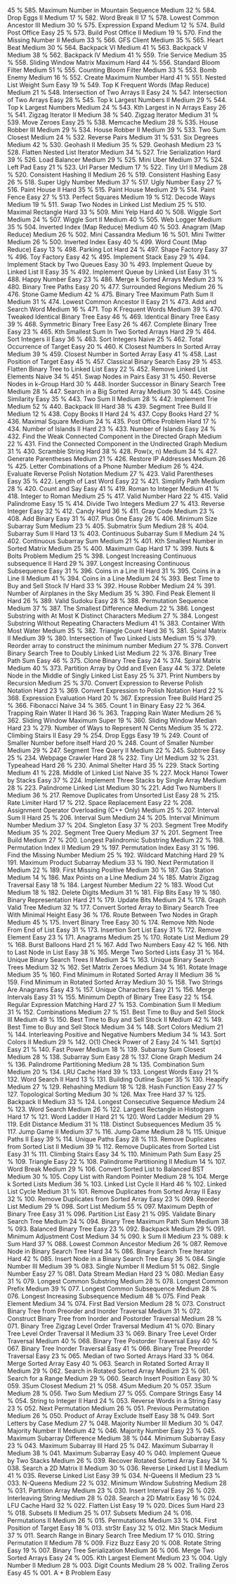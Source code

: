 45 % 585. Maximum Number in Mountain Sequence Medium
32 % 584. Drop Eggs II Medium
17 % 582. Word Break II 
17 % 578. Lowest Common Ancestor III Medium
30 % 575. Expression Expand Medium
12 % 574. Build Post Office Easy
25 % 573. Build Post Office II Medium
19 % 570. Find the Missing Number II Medium
33 % 566. GFS Client Medium
35 % 565. Heart Beat Medium
30 % 564. Backpack VI Medium
41 % 563. Backpack V Medium
38 % 562. Backpack IV Medium
41 % 559. Trie Service Medium
35 % 558. Sliding Window Matrix Maximum Hard
44 % 556. Standard Bloom Filter Medium
51 % 555. Counting Bloom Filter Medium
33 % 553. Bomb Enemy Medium
16 % 552. Create Maximum Number Hard
41 % 551. Nested List Weight Sum Easy
19 % 549. Top K Frequent Words (Map Reduce) Medium
21 % 548. Intersection of Two Arrays II Easy
24 % 547. Intersection of Two Arrays Easy
28 % 545. Top k Largest Numbers II Medium
29 % 544. Top k Largest Numbers Medium
24 % 543. Kth Largest in N Arrays Easy
26 % 541. Zigzag Iterator II Medium
38 % 540. Zigzag Iterator Medium
31 % 539. Move Zeroes Easy
25 % 538. Memcache Medium
28 % 535. House Robber III Medium
29 % 534. House Robber II Medium
39 % 533. Two Sum Closest Medium
24 % 532. Reverse Pairs Medium
31 % 531. Six Degrees Medium
42 % 530. Geohash II Medium
35 % 529. Geohash Medium
23 % 528. Flatten Nested List Iterator Medium
34 % 527. Trie Serialization Hard
39 % 526. Load Balancer Medium
29 % 525. Mini Uber Medium
37 % 524. Left Pad Easy
21 % 523. Url Parser Medium
17 % 522. Tiny Url II Medium
28 % 520. Consistent Hashing II Medium
26 % 519. Consistent Hashing Easy
26 % 518. Super Ugly Number Medium
37 % 517. Ugly Number Easy
27 % 516. Paint House II Hard
35 % 515. Paint House Medium
29 % 514. Paint Fence Easy
27 % 513. Perfect Squares Medium
19 % 512. Decode Ways Medium
19 % 511. Swap Two Nodes in Linked List Medium
25 % 510. Maximal Rectangle Hard
33 % 509. Mini Yelp Hard
40 % 508. Wiggle Sort Medium
24 % 507. Wiggle Sort II Medium
40 % 505. Web Logger Medium
35 % 504. Inverted Index (Map Reduce) Medium
40 % 503. Anagram (Map Reduce) Medium
26 % 502. Mini Cassandra Medium
16 % 501. Mini Twitter Medium
26 % 500. Inverted Index Easy
40 % 499. Word Count (Map Reduce) Easy
13 % 498. Parking Lot Hard
24 % 497. Shape Factory Easy
37 % 496. Toy Factory Easy
42 % 495. Implement Stack Easy
29 % 494. Implement Stack by Two Queues Easy
30 % 493. Implement Queue by Linked List II Easy
35 % 492. Implement Queue by Linked List Easy
31 % 488. Happy Number Easy
23 % 486. Merge k Sorted Arrays Medium
23 % 480. Binary Tree Paths Easy
20 % 477. Surrounded Regions Medium
26 % 476. Stone Game Medium
42 % 475. Binary Tree Maximum Path Sum II Medium
31 % 474. Lowest Common Ancestor II Easy
21 % 473. Add and Search Word Medium
16 % 471. Top K Frequent Words Medium
39 % 470. Tweaked Identical Binary Tree Easy
46 % 469. Identical Binary Tree Easy
39 % 468. Symmetric Binary Tree Easy
26 % 467. Complete Binary Tree Easy
23 % 465. Kth Smallest Sum In Two Sorted Arrays Hard
29 % 464. Sort Integers II Easy
36 % 463. Sort Integers Naive
25 % 462. Total Occurrence of Target Easy
20 % 460. K Closest Numbers In Sorted Array Medium
39 % 459. Closest Number in Sorted Array Easy
41 % 458. Last Position of Target Easy
45 % 457. Classical Binary Search Easy
29 % 453. Flatten Binary Tree to Linked List Easy
22 % 452. Remove Linked List Elements Naive
34 % 451. Swap Nodes in Pairs Easy
31 % 450. Reverse Nodes in k-Group Hard
30 % 448. Inorder Successor in Binary Search Tree Medium
28 % 447. Search in a Big Sorted Array Medium
30 % 445. Cosine Similarity Easy
35 % 443. Two Sum II Medium
28 % 442. Implement Trie Medium
52 % 440. Backpack III Hard
38 % 439. Segment Tree Build II Medium
12 % 438. Copy Books II Hard
24 % 437. Copy Books Hard
27 % 436. Maximal Square Medium
24 % 435. Post Office Problem Hard
17 % 434. Number of Islands II Hard
23 % 433. Number of Islands Easy
24 % 432. Find the Weak Connected Component in the Directed Graph Medium
22 % 431. Find the Connected Component in the Undirected Graph Medium
31 % 430. Scramble String Hard
38 % 428. Pow(x, n) Medium
34 % 427. Generate Parentheses Medium
21 % 426. Restore IP Addresses Medium
26 % 425. Letter Combinations of a Phone Number Medium
26 % 424. Evaluate Reverse Polish Notation Medium
27 % 423. Valid Parentheses Easy
35 % 422. Length of Last Word Easy
22 % 421. Simplify Path Medium
28 % 420. Count and Say Easy
41 % 419. Roman to Integer Medium
41 % 418. Integer to Roman Medium
25 % 417. Valid Number Hard
22 % 415. Valid Palindrome Easy
15 % 414. Divide Two Integers Medium
27 % 413. Reverse Integer Easy
32 % 412. Candy Hard
36 % 411. Gray Code Medium
23 % 408. Add Binary Easy
31 % 407. Plus One Easy
26 % 406. Minimum Size Subarray Sum Medium
23 % 405. Submatrix Sum Medium
28 % 404. Subarray Sum II Hard
13 % 403. Continuous Subarray Sum II Medium
24 % 402. Continuous Subarray Sum Medium
21 % 401. Kth Smallest Number in Sorted Matrix Medium
25 % 400. Maximum Gap Hard
17 % 399. Nuts & Bolts Problem Medium
25 % 398. Longest Increasing Continuous subsequence II Hard
29 % 397. Longest Increasing Continuous Subsequence Easy
31 % 396. Coins in a Line III Hard
31 % 395. Coins in a Line II Medium
41 % 394. Coins in a Line Medium
24 % 393. Best Time to Buy and Sell Stock IV Hard
33 % 392. House Robber Medium
24 % 391. Number of Airplanes in the Sky Medium
35 % 390. Find Peak Element II Hard
26 % 389. Valid Sudoku Easy
28 % 388. Permutation Sequence Medium
37 % 387. The Smallest Difference Medium
22 % 386. Longest Substring with At Most K Distinct Characters Medium
27 % 384. Longest Substring Without Repeating Characters Medium
41 % 383. Container With Most Water Medium
35 % 382. Triangle Count Hard
36 % 381. Spiral Matrix II Medium
39 % 380. Intersection of Two Linked Lists Medium
15 % 379. Reorder array to construct the minimum number Medium
27 % 378. Convert Binary Search Tree to Doubly Linked List Medium
22 % 376. Binary Tree Path Sum Easy
46 % 375. Clone Binary Tree Easy
24 % 374. Spiral Matrix Medium
40 % 373. Partition Array by Odd and Even Easy
44 % 372. Delete Node in the Middle of Singly Linked List Easy
25 % 371. Print Numbers by Recursion Medium
25 % 370. Convert Expression to Reverse Polish Notation Hard
23 % 369. Convert Expression to Polish Notation Hard
22 % 368. Expression Evaluation Hard
20 % 367. Expression Tree Build Hard
25 % 366. Fibonacci Naive
34 % 365. Count 1 in Binary Easy
22 % 364. Trapping Rain Water II Hard
36 % 363. Trapping Rain Water Medium
26 % 362. Sliding Window Maximum Super
19 % 360. Sliding Window Median Hard
23 % 279. Number of Ways to Represent N Cents Medium
35 % 272. Climbing Stairs II Easy
29 % 254. Drop Eggs Easy
19 % 249. Count of Smaller Number before itself Hard
20 % 248. Count of Smaller Number Medium
29 % 247. Segment Tree Query II Medium
22 % 245. Subtree Easy
25 % 234. Webpage Crawler Hard
28 % 232. Tiny Url Medium
32 % 231. Typeahead Hard
26 % 230. Animal Shelter Hard
35 % 229. Stack Sorting Medium
41 % 228. Middle of Linked List Naive
35 % 227. Mock Hanoi Tower by Stacks Easy
37 % 224. Implement Three Stacks by Single Array Medium
28 % 223. Palindrome Linked List Medium
30 % 221. Add Two Numbers II Medium
36 % 217. Remove Duplicates from Unsorted List Easy
28 % 215. Rate Limiter Hard
17 % 212. Space Replacement Easy
22 % 208. Assignment Operator Overloading (C++ Only) Medium
25 % 207. Interval Sum II Hard
25 % 206. Interval Sum Medium
24 % 205. Interval Minimum Number Medium
37 % 204. Singleton Easy
37 % 203. Segment Tree Modify Medium
35 % 202. Segment Tree Query Medium
37 % 201. Segment Tree Build Medium
27 % 200. Longest Palindromic Substring Medium
22 % 198. Permutation Index II Medium
29 % 197. Permutation Index Easy
31 % 196. Find the Missing Number Medium
25 % 192. Wildcard Matching Hard
29 % 191. Maximum Product Subarray Medium
33 % 190. Next Permutation II Medium
22 % 189. First Missing Positive Medium
30 % 187. Gas Station Medium
14 % 186. Max Points on a Line Medium
24 % 185. Matrix Zigzag Traversal Easy
18 % 184. Largest Number Medium
22 % 183. Wood Cut Medium
18 % 182. Delete Digits Medium
31 % 181. Flip Bits Easy
19 % 180. Binary Representation Hard
21 % 179. Update Bits Medium
24 % 178. Graph Valid Tree Medium
32 % 177. Convert Sorted Array to Binary Search Tree With Minimal Height Easy
36 % 176. Route Between Two Nodes in Graph Medium
45 % 175. Invert Binary Tree Easy
30 % 174. Remove Nth Node From End of List Easy
31 % 173. Insertion Sort List Easy
31 % 172. Remove Element Easy
23 % 171. Anagrams Medium
25 % 170. Rotate List Medium
29 % 168. Burst Balloons Hard
21 % 167. Add Two Numbers Easy
42 % 166. Nth to Last Node in List Easy
38 % 165. Merge Two Sorted Lists Easy
31 % 164. Unique Binary Search Trees II Medium
34 % 163. Unique Binary Search Trees Medium
32 % 162. Set Matrix Zeroes Medium
34 % 161. Rotate Image Medium
35 % 160. Find Minimum in Rotated Sorted Array II Medium
36 % 159. Find Minimum in Rotated Sorted Array Medium
30 % 158. Two Strings Are Anagrams Easy
43 % 157. Unique Characters Easy
21 % 156. Merge Intervals Easy
31 % 155. Minimum Depth of Binary Tree Easy
22 % 154. Regular Expression Matching Hard
27 % 153. Combination Sum II Medium
31 % 152. Combinations Medium
27 % 151. Best Time to Buy and Sell Stock III Medium
49 % 150. Best Time to Buy and Sell Stock II Medium
42 % 149. Best Time to Buy and Sell Stock Medium
34 % 148. Sort Colors Medium
21 % 144. Interleaving Positive and Negative Numbers Medium
34 % 143. Sort Colors II Medium
29 % 142. O(1) Check Power of 2 Easy
24 % 141. Sqrt(x) Easy
21 % 140. Fast Power Medium
18 % 139. Subarray Sum Closest Medium
28 % 138. Subarray Sum Easy
28 % 137. Clone Graph Medium
24 % 136. Palindrome Partitioning Medium
28 % 135. Combination Sum Medium
20 % 134. LRU Cache Hard
39 % 133. Longest Words Easy
21 % 132. Word Search II Hard
13 % 131. Building Outline Super
35 % 130. Heapify Medium
27 % 129. Rehashing Medium
18 % 128. Hash Function Easy
27 % 127. Topological Sorting Medium
30 % 126. Max Tree Hard
37 % 125. Backpack II Medium
33 % 124. Longest Consecutive Sequence Medium
24 % 123. Word Search Medium
26 % 122. Largest Rectangle in Histogram Hard
17 % 121. Word Ladder II Hard
21 % 120. Word Ladder Medium
29 % 119. Edit Distance Medium
31 % 118. Distinct Subsequences Medium
35 % 117. Jump Game II Medium
37 % 116. Jump Game Medium
28 % 115. Unique Paths II Easy
39 % 114. Unique Paths Easy
28 % 113. Remove Duplicates from Sorted List II Medium
39 % 112. Remove Duplicates from Sorted List Easy
31 % 111. Climbing Stairs Easy
34 % 110. Minimum Path Sum Easy
25 % 109. Triangle Easy
22 % 108. Palindrome Partitioning II Medium
14 % 107. Word Break Medium
29 % 106. Convert Sorted List to Balanced BST Medium
30 % 105. Copy List with Random Pointer Medium
28 % 104. Merge k Sorted Lists Medium
36 % 103. Linked List Cycle II Hard
46 % 102. Linked List Cycle Medium
31 % 101. Remove Duplicates from Sorted Array II Easy
32 % 100. Remove Duplicates from Sorted Array Easy
23 % 099. Reorder List Medium
29 % 098. Sort List Medium
55 % 097. Maximum Depth of Binary Tree Easy
31 % 096. Partition List Easy
21 % 095. Validate Binary Search Tree Medium
24 % 094. Binary Tree Maximum Path Sum Medium
38 % 093. Balanced Binary Tree Easy
23 % 092. Backpack Medium
29 % 091. Minimum Adjustment Cost Medium
34 % 090. k Sum II Medium
23 % 089. k Sum Hard
37 % 088. Lowest Common Ancestor Medium
26 % 087. Remove Node in Binary Search Tree Hard
34 % 086. Binary Search Tree Iterator Hard
42 % 085. Insert Node in a Binary Search Tree Easy
36 % 084. Single Number III Medium
39 % 083. Single Number II Medium
51 % 082. Single Number Easy
27 % 081. Data Stream Median Hard
23 % 080. Median Easy
31 % 079. Longest Common Substring Medium
28 % 078. Longest Common Prefix Medium
39 % 077. Longest Common Subsequence Medium
28 % 076. Longest Increasing Subsequence Medium
48 % 075. Find Peak Element Medium
34 % 074. First Bad Version Medium
28 % 073. Construct Binary Tree from Preorder and Inorder Traversal Medium
31 % 072. Construct Binary Tree from Inorder and Postorder Traversal Medium
28 % 071. Binary Tree Zigzag Level Order Traversal Medium
41 % 070. Binary Tree Level Order Traversal II Medium
33 % 069. Binary Tree Level Order Traversal Medium
40 % 068. Binary Tree Postorder Traversal Easy
40 % 067. Binary Tree Inorder Traversal Easy
41 % 066. Binary Tree Preorder Traversal Easy
23 % 065. Median of two Sorted Arrays Hard
33 % 064. Merge Sorted Array Easy
40 % 063. Search in Rotated Sorted Array II Medium
29 % 062. Search in Rotated Sorted Array Medium
23 % 061. Search for a Range Medium
29 % 060. Search Insert Position Easy
30 % 059. 3Sum Closest Medium
21 % 058. 4Sum Medium
20 % 057. 3Sum Medium
28 % 056. Two Sum Medium
27 % 055. Compare Strings Easy
14 % 054. String to Integer II Hard
24 % 053. Reverse Words in a String Easy
23 % 052. Next Permutation Medium
26 % 051. Previous Permutation Medium
26 % 050. Product of Array Exclude Itself Easy
38 % 049. Sort Letters by Case Medium
27 % 048. Majority Number III Medium
30 % 047. Majority Number II Medium
42 % 046. Majority Number Easy
23 % 045. Maximum Subarray Difference Medium
38 % 044. Minimum Subarray Easy
23 % 043. Maximum Subarray III Hard
25 % 042. Maximum Subarray II Medium
38 % 041. Maximum Subarray Easy
40 % 040. Implement Queue by Two Stacks Medium
26 % 039. Recover Rotated Sorted Array Easy
34 % 038. Search a 2D Matrix II Medium
30 % 036. Reverse Linked List II Medium
41 % 035. Reverse Linked List Easy
39 % 034. N-Queens II Medium
23 % 033. N-Queens Medium
22 % 032. Minimum Window Substring Medium
28 % 031. Partition Array Medium
23 % 030. Insert Interval Easy
26 % 029. Interleaving String Medium
28 % 028. Search a 2D Matrix Easy
16 % 024. LFU Cache Hard
32 % 022. Flatten List Easy
19 % 020. Dices Sum Hard
23 % 018. Subsets II Medium
25 % 017. Subsets Medium
24 % 016. Permutations II Medium
26 % 015. Permutations Medium
33 % 014. First Position of Target Easy
18 % 013. strStr Easy
32 % 012. Min Stack Medium
37 % 011. Search Range in Binary Search Tree Medium
17 % 010. String Permutation II Medium
78 % 009. Fizz Buzz Easy
20 % 008. Rotate String Easy
19 % 007. Binary Tree Serialization Medium
36 % 006. Merge Two Sorted Arrays Easy
24 % 005. Kth Largest Element Medium
23 % 004. Ugly Number II Medium
28 % 003. Digit Counts Medium
28 % 002. Trailing Zeros Easy
45 % 001. A + B Problem Easy
